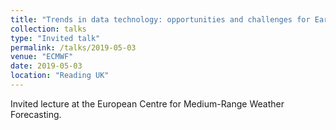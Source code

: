 ```yaml
---
title: "Trends in data technology: opportunities and challenges for Earth system simulation and analysis"
collection: talks
type: "Invited talk"
permalink: /talks/2019-05-03
venue: "ECMWF"
date: 2019-05-03
location: "Reading UK"
---
```


Invited lecture at the European Centre for Medium-Range Weather Forecasting.
